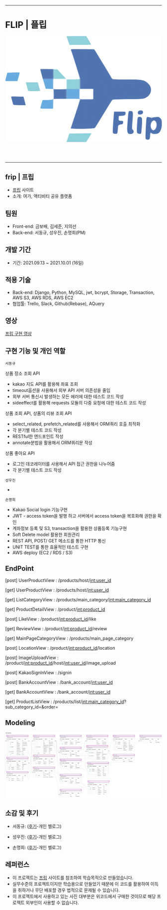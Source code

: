##

---

# FLIP | 플립

<img src='./flip_log.png' alt='logo'>

<br><br>

---

## frip | 프립

- [프립](https://www.frip.co.kr/) 사이트
- 소개: 여가, 액티비티 공유 플랫폼



## 팀원

- Front-end: 금보배, 김세준, 지의선
- Back-end: 서동규, 성우진, 손명희(PM)



## 개발 기간

- 기간: 2021.09.13 ~ 2021.10.01 (16일)



## 적용 기술

- Back-end: Django, Python, MySQL, jwt, bcrypt, Storage, Transaction, AWS S3, AWS RDS, AWS EC2
- 협업툴: Trello, Slack, Github(Rebase), AQuery



## 영상

[프립 구현 영상](http://www.youtube.com)



## 구현 기능 및 개인 역할

`서동규`

상품 장소 조회 API

- kakao 지도 API를 활용해 좌표 조회 
- timeout옵션을 사용해서 외부 API 서버 의존성을 줄임
- 외부 서버 통신시 발생하는 모든 에러에 대한 테스트 코드 작성 
- sideeffect를 활용해 requests 모듈의 다중 요청에 대한 테스트 코드 작성 

상품 조회 API, 상품의 리뷰 조회 API

- select_related, prefetch_related를 사용해서 ORM쿼리 호출 최적화 
- 각 분기별 테스트 코드 작성 
- RESTful한 엔드포인트 작성 
- annotate분법을 활용해서 ORM쿼리문 작성 

상품 좋아요 API
- 로그인 데코레이터를 사용해서 API 접근 권한을 나누어줌 
- 각 분기별 테스트 코드 작성 


`성우진`

-

`손명희`
- Kakao Social login 기능구현
- JWT - access token을 발행 하고 서버에서 access token을 복호화해 권한을 확인
- 계좌정보 등록 및 S3, transaction을 활용한 상품등록 기능구현
- Soft Delete model 활용한 회원관리
- REST API, POST/ GET 메소드를 통한 HTTP 통신
- UNIT TEST를 통한 효율적인 테스트 구현
- AWS deploy (EC2 / RDS / S3)


## EndPoint

[post] UserProductView         : /products/host/<int:user_id> <br>

[get] UserProductView          : /products/host/<int:user_id> <br>

[get] ListCategoryView         : /products/main_category/<int:main_category_id> <br>

[get] ProductDetailView        : /product/<int:product_id> <br>

[post] LikeView                : /product/<int:product_id>/like<br>

[get] ReviewView               : /product/<int:product_id>/review <br>

[get] MainPageCategoryView     : /products/main_page_category

[post] LocationView            : /product/<int:product_id>/location

[post] ImageUploadView         : /product/<int:product_id>/host/<int:user_id>/image_upload

[post] KakaoSignInView         : /signin

[post] BankAccountView         : /bank_account/<int:user_id>

[get] BankAccountView          : /bank_account/<int:user_id>

[get] ProductListView          : /products/list/<int:main_category_id>?sub_category_id=&order=



## Modeling

<img src='./FLIP_modeling_V3.png' alt='modeling'>

## 소감 및 후기

- 서동규: ([후기](https://업로드후수정.com)-개인 벨로그)

- 성우진: ([후기](https://업로드후수정.com)-개인 벨로그)

- 손명희: ([후기](https://업로드후수정.com)-개인 벨로그)


## 레퍼런스

- 이 프로젝트는 [프립](https://www.frip.co.kr/) 사이트를 참조하여 학습목적으로 만들었습니다.
- 실무수준의 프로젝트이지만 학습용으로 만들었기 때문에 이 코드를 활용하여 이득을 취하거나 무단 배포할 경우 법적으로 문제될 수 있습니다.
- 이 프로젝트에서 사용하고 있는 사진 대부분은 위코드에서 구매한 것이므로 해당 프로젝트 외부인이 사용할 수 없습니다.